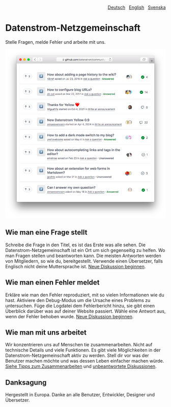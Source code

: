<p align="right"><a href="README-de.md">Deutsch</a> &nbsp; <a href="README.md">English</a> &nbsp; <a href="README-sv.md">Svenska</a></p>

# Datenstrom-Netzgemeinschaft

Stelle Fragen, melde Fehler und arbeite mit uns.

<p align="center"><img src="SCREENSHOT.png" alt="Bildschirmfoto"></p>

## Wie man eine Frage stellt

Schreibe die Frage in den Titel, es ist das Erste was alle sehen. Die Datenstrom-Netzgemeinschaft ist ein Ort um sich gegenseitig zu helfen. Wo man Fragen stellen und beantworten kann. Die meisten Antworten werden von Mitgliedern, so wie du, bereitgestellt. Verwende einen Übersetzer, falls Englisch nicht deine Muttersprache ist. [Neue Diskussion beginnen](https://github.com/datenstrom/community/discussions/categories/ask-a-question).

## Wie man einen Fehler meldet

Erkläre wie man den Fehler reproduziert, mit so vielen Informationen wie du hast. Aktiviere den Debug-Modus um die Ursache eines Problems zu untersuchen. Füge die Logdatei dem Fehlerbericht hinzu, sie gibt einen Überblick darüber was auf deiner Website passiert. Wähle eine Antwort aus, wenn der Fehler behoben wurde. [Neue Diskussion beginnen](https://github.com/datenstrom/community/discussions/categories/report-a-bug).

## Wie man mit uns arbeitet

Wir konzentrieren uns auf Menschen tie zusammenarbeiten. Nicht auf technische Details und viele Funktionen. Es gibt viele Möglichkeiten in der Datenstrom-Netzgemeinschaft aktiv zu werden. Stell dir vor was der Benutzer machen möchte und was dessen Leben einfacher machen würde. [Siehe Tipps zum Zusammenarbeiten](https://github.com/datenstrom/community/discussions/760) und [unbeantwortete Diskussionen](https://github.com/datenstrom/community/discussions?discussions_q=is%3Aunanswered+sort%3Adate_created).

## Danksagung

Hergestellt in Europa. Danke an alle Benutzer, Entwickler, Designer und Übersetzer.
